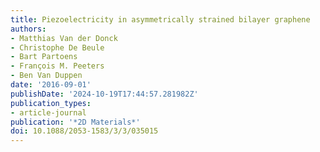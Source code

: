 ```yaml
---
title: Piezoelectricity in asymmetrically strained bilayer graphene
authors:
- Matthias Van der Donck
- Christophe De Beule
- Bart Partoens
- François M. Peeters
- Ben Van Duppen
date: '2016-09-01'
publishDate: '2024-10-19T17:44:57.281982Z'
publication_types:
- article-journal
publication: '*2D Materials*'
doi: 10.1088/2053-1583/3/3/035015
---
```


